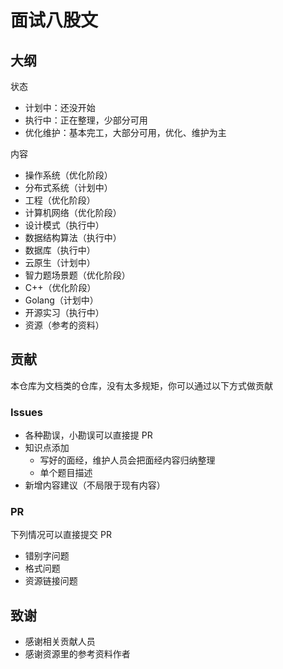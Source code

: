 # 面试八股文

## 大纲

状态
* 计划中：还没开始
* 执行中：正在整理，少部分可用
* 优化维护：基本完工，大部分可用，优化、维护为主

内容
* 操作系统（优化阶段）
* 分布式系统（计划中）
* 工程（优化阶段）
* 计算机网络（优化阶段）
* 设计模式（执行中）
* 数据结构算法（执行中）
* 数据库（执行中）
* 云原生（计划中）
* 智力题场景题（优化阶段）
* C++（优化阶段）
* Golang（计划中）
* 开源实习（执行中）
* 资源（参考的资料）


## 贡献
本仓库为文档类的仓库，没有太多规矩，你可以通过以下方式做贡献
### Issues
* 各种勘误，小勘误可以直接提 PR
* 知识点添加
  * 写好的面经，维护人员会把面经内容归纳整理
  * 单个题目描述
* 新增内容建议（不局限于现有内容）

### PR
下列情况可以直接提交 PR
* 错别字问题
* 格式问题
* 资源链接问题


## 致谢
* 感谢相关贡献人员
* 感谢资源里的参考资料作者